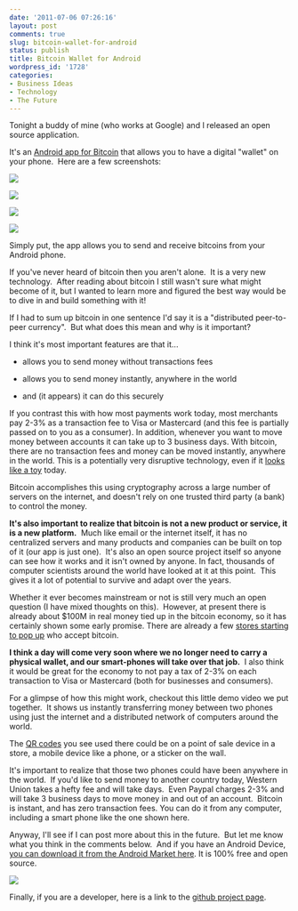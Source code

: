 ```yaml
---
date: '2011-07-06 07:26:16'
layout: post
comments: true
slug: bitcoin-wallet-for-android
status: publish
title: Bitcoin Wallet for Android
wordpress_id: '1728'
categories:
- Business Ideas
- Technology
- The Future
---
```


Tonight a buddy of mine (who works at Google) and I released an open source application.

It's an [Android app for Bitcoin](https://market.android.com/details?id=com.bitcoinandroid) that allows you to have a digital "wallet" on your phone.  Here are a few screenshots:








![](http://i.imgur.com/aqF3p.png)


![](http://i.imgur.com/ilvNp.png)






![](http://i.imgur.com/ObBth.png)


![](http://i.imgur.com/TsZc7.png)




Simply put, the app allows you to send and receive bitcoins from your Android phone.

If you've never heard of bitcoin then you aren't alone.  It is a very new technology.  After reading about bitcoin I still wasn't sure what might become of it, but I wanted to learn more and figured the best way would be to dive in and build something with it!

If I had to sum up bitcoin in one sentence I'd say it is a "distributed peer-to-peer currency".  But what does this mean and why is it important?

I think it's most important features are that it...



	
  * allows you to send money without transactions fees

	
  * allows you to send money instantly, anywhere in the world

	
  * and (it appears) it can do this securely


If you contrast this with how most payments work today, most merchants pay 2-3% as a transaction fee to Visa or Mastercard (and this fee is partially passed on to you as a consumer). In addition, whenever you want to move money between accounts it can take up to 3 business days. With bitcoin, there are no transaction fees and money can be moved instantly, anywhere in the world. This is a potentially very disruptive technology, even if it [looks like a toy](http://cdixon.org/2010/01/03/the-next-big-thing-will-start-out-looking-like-a-toy/) today.

Bitcoin accomplishes this using cryptography across a large number of servers on the internet, and doesn't rely on one trusted third party (a bank) to control the money.

**It's also important to realize that bitcoin is not a new product or service, it is a new platform.**  Much like email or the internet itself, it has no centralized servers and many products and companies can be built on top of it (our app is just one).  It's also an open source project itself so anyone can see how it works and it isn't owned by anyone. In fact, thousands of computer scientists around the world have looked at it at this point.  This gives it a lot of potential to survive and adapt over the years.

Whether it ever becomes mainstream or not is still very much an open question (I have mixed thoughts on this).  However, at present there is already about $100M in real money tied up in the bitcoin economy, so it has certainly shown some early promise. There are already a few [stores starting to pop up](http://starburst.hackerfriendly.com/?p=1530) who accept bitcoin.

**I think a day will come very soon where we no longer need to carry a physical wallet, and our smart-phones will take over that job.**  I also think it would be great for the economy to not pay a tax of 2-3% on each transaction to Visa or Mastercard (both for businesses and consumers).

For a glimpse of how this might work, checkout this little demo video we put together.  It shows us instantly transferring money between two phones using just the internet and a distributed network of computers around the world.



The [QR codes](http://en.wikipedia.org/wiki/QR_code) you see used there could be on a point of sale device in a store, a mobile device like a phone, or a sticker on the wall.

It's important to realize that those two phones could have been anywhere in the world.  If you'd like to send money to another country today, Western Union takes a hefty fee and will take days.  Even Paypal charges 2-3% and will take 3 business days to move money in and out of an account.  Bitcoin is instant, and has zero transaction fees. You can do it from any computer, including a smart phone like the one shown here.

Anyway, I'll see if I can post more about this in the future.  But let me know what you think in the comments below.  And if you have an Android Device, [you can download it from the Android Market here](https://market.android.com/details?id=com.bitcoinandroid). It is 100% free and open source.

[![](http://s3.amazonaws.com/oldbloguploads/2011/07/Screen-shot-2011-07-05-at-11.25.05-PM-500x367.png)](https://market.android.com/details?id=com.bitcoinandroid)

Finally, if you are a developer, here is a link to the [github project page](https://github.com/barmstrong/bitcoin-android).
